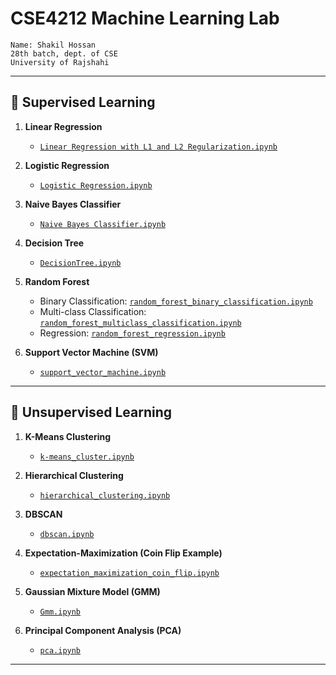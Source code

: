 # CSE4212 Machine Learning Lab

    Name: Shakil Hossan
    28th batch, dept. of CSE
    University of Rajshahi

---

## 📘 Supervised Learning

1. **Linear Regression**
   - [`Linear Regression with L1 and L2 Regularization.ipynb`](https://github.com/Shakil-RU/CSE4212-Machine-Learning-Lab/blob/main/Supervised%20Learning/1.%20Linear%20Regression%20with%20L1%20and%20L2%20Regularization.ipynb)

2. **Logistic Regression**
   - [`Logistic Regression.ipynb`](https://github.com/Shakil-RU/CSE4212-Machine-Learning-Lab/blob/main/Supervised%20Learning/2.Logistic%20Regression.ipynb)

3. **Naive Bayes Classifier**
   - [`Naive Bayes Classifier.ipynb`](https://github.com/Shakil-RU/CSE4212-Machine-Learning-Lab/blob/main/Supervised%20Learning/3.%20Naive%20Bayes%20Classifier.ipynb)

4. **Decision Tree**
   - [`DecisionTree.ipynb`](https://github.com/Shakil-RU/CSE4212-Machine-Learning-Lab/blob/main/Supervised%20Learning/DecisionTree.ipynb)

5. **Random Forest**
   - Binary Classification: [`random_forest_binary_classification.ipynb`](https://github.com/Shakil-RU/CSE4212-Machine-Learning-Lab/blob/main/Supervised%20Learning/random_forest_binary_classification.ipynb)  
   - Multi-class Classification: [`random_forest_multiclass_classification.ipynb`](https://github.com/Shakil-RU/CSE4212-Machine-Learning-Lab/blob/main/Supervised%20Learning/random_forest_multiclass_classification.ipynb)  
   - Regression: [`random_forest_regression.ipynb`](https://github.com/Shakil-RU/CSE4212-Machine-Learning-Lab/blob/main/Supervised%20Learning/random_forest_regression.ipynb)

6. **Support Vector Machine (SVM)**
   - [`support_vector_machine.ipynb`](https://github.com/Shakil-RU/CSE4212-Machine-Learning-Lab/blob/main/Supervised%20Learning/support_vector_machine.ipynb)

---

## 📗 Unsupervised Learning

1. **K-Means Clustering**
   - [`k-means_cluster.ipynb`](https://github.com/Shakil-RU/CSE4212-Machine-Learning-Lab/blob/main/Unsupervised%20Learning/k-means_cluster.ipynb)

2. **Hierarchical Clustering**
   - [`hierarchical_clustering.ipynb`](https://github.com/Shakil-RU/CSE4212-Machine-Learning-Lab/blob/main/Unsupervised%20Learning/hierarchical_clustering.ipynb)

3. **DBSCAN**
   - [`dbscan.ipynb`](./dbscan.ipynb)

4. **Expectation-Maximization (Coin Flip Example)**
   - [`expectation_maximization_coin_flip.ipynb`](./expectation_maximization_coin_flip.ipynb)

5. **Gaussian Mixture Model (GMM)**
   - [`Gmm.ipynb`](./Gmm.ipynb)

6. **Principal Component Analysis (PCA)**
   - [`pca.ipynb`](./pca.ipynb)

---
